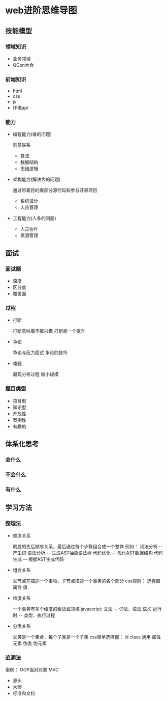 # web进阶思维导图

## 技能模型

### 领域知识

- 业务领域
- QCon大会

### 前端知识

- html
- css
- js
- 环境api

### 能力

- 编程能力(难的问题)

  刻意联系

	- 算法
	- 数据结构
	- 思维逻辑

- 架构能力(解决大的问题)

  通过带着目的看部分源代码和参与开源项目

	- 系统设计
	- 人员管理

- 工程能力(人多的问题)

	- 人员协作
	- 资源管理

## 面试

### 面试题

- 深度
- 区分度
- 覆盖面

### 过程

- 打断

  打断意味着不敢兴趣
  打断是一个提升

- 争论

  争论与压力面试
  争论的技巧

- 难题

  展现分析过程
  缩小规模

### 题目类型

- 项目型
- 知识型
- 开放性
- 案例性
- 有趣的

## 体系化思考

### 会什么

### 不会什么

### 有什么

## 学习方法

### 整理法

- 顺序关系

  明显的先后顺序关系，最后通过每个步骤组合成一个整体
  例如：
  词法分析 -- 产生词
  语法分析 -- 生成AST抽象语法树
  代码优化 -- 优化AST数据结构
  代码生成 -- 根据AST生成代码

- 组合关系

  父节点在描述一个事物，子节点描述一个事务的各个部分
  css规则：
  选择器
  属性
  值

- 维度关系

  一个事务有多个维度的看法或领域
  javascript:
  文法 -- 词法、语法
  语义
  运行时 -- 类型、执行过程

- 分类关系

  父类是一个集合，每个子类是一个子集
  css简单选择器：
  id
  class
  通用
  属性
  元素
  伪类
  伪元素

### 追溯法

案例：
OOP面对对象
MVC

- 源头
- 大师
- 标准和文档

